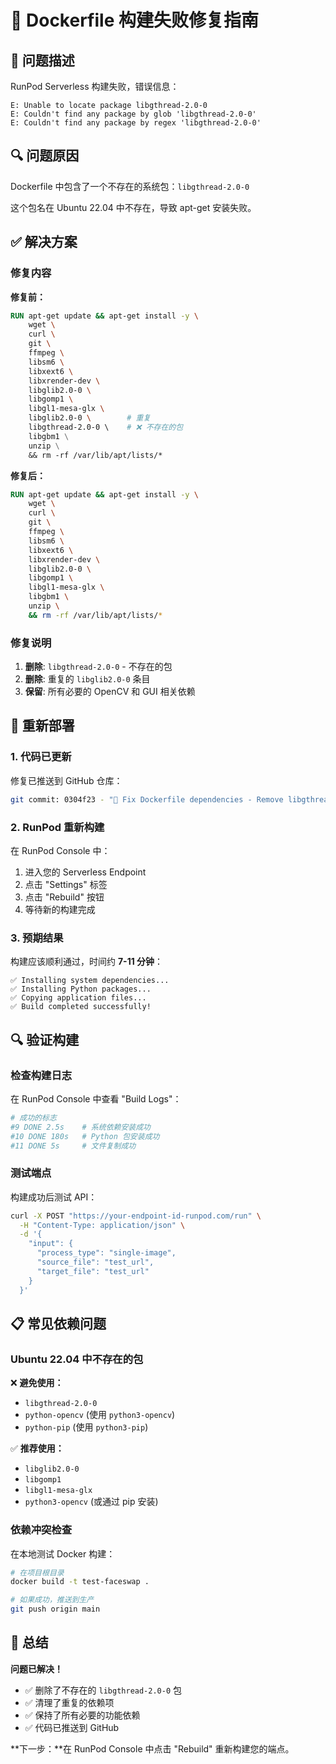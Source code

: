 # 🔧 Dockerfile 构建失败修复指南

## 🚨 问题描述

RunPod Serverless 构建失败，错误信息：
```
E: Unable to locate package libgthread-2.0-0
E: Couldn't find any package by glob 'libgthread-2.0-0'
E: Couldn't find any package by regex 'libgthread-2.0-0'
```

## 🔍 问题原因

Dockerfile 中包含了一个不存在的系统包：`libgthread-2.0-0`

这个包名在 Ubuntu 22.04 中不存在，导致 apt-get 安装失败。

## ✅ 解决方案

### 修复内容

**修复前：**
```dockerfile
RUN apt-get update && apt-get install -y \
    wget \
    curl \
    git \
    ffmpeg \
    libsm6 \
    libxext6 \
    libxrender-dev \
    libglib2.0-0 \
    libgomp1 \
    libgl1-mesa-glx \
    libglib2.0-0 \        # 重复
    libgthread-2.0-0 \    # ❌ 不存在的包
    libgbm1 \
    unzip \
    && rm -rf /var/lib/apt/lists/*
```

**修复后：**
```dockerfile
RUN apt-get update && apt-get install -y \
    wget \
    curl \
    git \
    ffmpeg \
    libsm6 \
    libxext6 \
    libxrender-dev \
    libglib2.0-0 \
    libgomp1 \
    libgl1-mesa-glx \
    libgbm1 \
    unzip \
    && rm -rf /var/lib/apt/lists/*
```

### 修复说明

1. **删除**: `libgthread-2.0-0` - 不存在的包
2. **删除**: 重复的 `libglib2.0-0` 条目
3. **保留**: 所有必要的 OpenCV 和 GUI 相关依赖

## 🚀 重新部署

### 1. 代码已更新

修复已推送到 GitHub 仓库：
```bash
git commit: 0304f23 - "🔧 Fix Dockerfile dependencies - Remove libgthread-2.0-0"
```

### 2. RunPod 重新构建

在 RunPod Console 中：

1. 进入您的 Serverless Endpoint
2. 点击 "Settings" 标签
3. 点击 "Rebuild" 按钮
4. 等待新的构建完成

### 3. 预期结果

构建应该顺利通过，时间约 **7-11 分钟**：

```
✅ Installing system dependencies...
✅ Installing Python packages...
✅ Copying application files...
✅ Build completed successfully!
```

## 🔍 验证构建

### 检查构建日志

在 RunPod Console 中查看 "Build Logs"：

```bash
# 成功的标志
#9 DONE 2.5s    # 系统依赖安装成功
#10 DONE 180s   # Python 包安装成功
#11 DONE 5s     # 文件复制成功
```

### 测试端点

构建成功后测试 API：

```bash
curl -X POST "https://your-endpoint-id-runpod.com/run" \
  -H "Content-Type: application/json" \
  -d '{
    "input": {
      "process_type": "single-image",
      "source_file": "test_url",
      "target_file": "test_url"
    }
  }'
```

## 📋 常见依赖问题

### Ubuntu 22.04 中不存在的包

❌ **避免使用：**
- `libgthread-2.0-0` 
- `python-opencv` (使用 `python3-opencv`)
- `python-pip` (使用 `python3-pip`)

✅ **推荐使用：**
- `libglib2.0-0`
- `libgomp1` 
- `libgl1-mesa-glx`
- `python3-opencv` (或通过 pip 安装)

### 依赖冲突检查

在本地测试 Docker 构建：

```bash
# 在项目根目录
docker build -t test-faceswap .

# 如果成功，推送到生产
git push origin main
```

## 🎉 总结

**问题已解决！** 

- ✅ 删除了不存在的 `libgthread-2.0-0` 包
- ✅ 清理了重复的依赖项
- ✅ 保持了所有必要的功能依赖
- ✅ 代码已推送到 GitHub

**下一步：**在 RunPod Console 中点击 "Rebuild" 重新构建您的端点。 